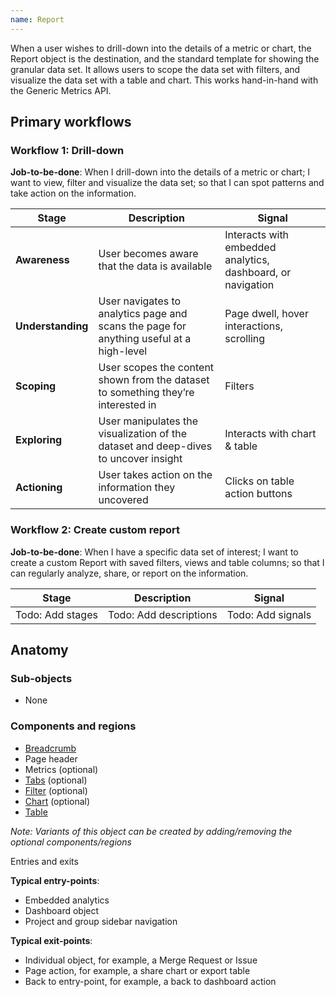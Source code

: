 ```yaml
---
name: Report
---
```


When a user wishes to drill-down into the details of a metric or chart, the Report object is the destination, and the standard template for showing the granular data set. It allows users to scope the data set with filters, and visualize the data set with a table and chart. This works hand-in-hand with the Generic Metrics API.

## Primary workflows

### Workflow 1: Drill-down

**Job-to-be-done**: When I drill-down into the details of a metric or chart; I want to view, filter and visualize the data set; so that I can spot patterns and take action on the information.

| Stage | Description | Signal |
| ------ | ------ | ------ |
| **Awareness** | User becomes aware that the data is available | Interacts with embedded analytics, dashboard, or navigation |
| **Understanding** | User navigates to analytics page and scans the page for anything useful at a high-level | Page dwell, hover interactions, scrolling |
| **Scoping** | User scopes the content shown from the dataset to something they’re interested in | Filters |
| **Exploring** | User manipulates the visualization of the dataset and deep-dives to uncover insight | Interacts with chart & table |
| **Actioning** | User takes action on the information they uncovered | Clicks on table action buttons |

### Workflow 2: Create custom report

**Job-to-be-done**: When I have a specific data set of interest; I want to create a custom Report with saved filters, views and table columns; so that I can regularly analyze, share, or report on the information.

| Stage | Description | Signal |
| ------ | ------ | ------ |
| Todo: Add stages | Todo: Add descriptions | Todo: Add signals |

## Anatomy

### Sub-objects

- None

### Components and regions

- [Breadcrumb](/components/breadcrumb)
- Page header
- Metrics (optional)
- [Tabs](/components/tabs) (optional)
- [Filter](regions/filters) (optional)
- [Chart](/components/charts) (optional)
- [Table](/components/table)

*Note: Variants of this object can be created by adding/removing the optional components/regions*

Entries and exits

**Typical entry-points**:
- Embedded analytics
- Dashboard object
- Project and group sidebar navigation

**Typical exit-points**:
- Individual object, for example, a Merge Request or Issue
- Page action, for example, a share chart or export table
- Back to entry-point, for example, a back to dashboard action

